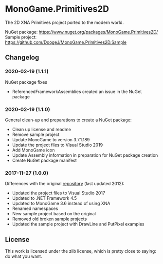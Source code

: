# MonoGame.Primitives2D
The 2D XNA Primitives project ported to the modern world.

NuGet package: https://www.nuget.org/packages/MonoGame.Primitives2D/
Sample project: https://github.com/DoogeJ/MonoGame.Primitives2D.Sample

## Changelog
### 2020-02-19 (1.1.1)
NuGet package fixes
 * ReferencedFrameworkAssemblies created an issue in the NuGet package

### 2020-02-19 (1.1.0)
General clean-up and preparations to create a NuGet package:
 * Clean up license and readme
 * Remove sample project
 * Update MonoGame to version 3.7.1.189
 * Update the project files to Visual Studio 2019
 * Add MonoGame icon
 * Update Assembly information in preparation for NuGet package creation
 * Create NuGet package manifest

### 2017-11-27 (1.0.0)
Differences with the original [repository](https://bitbucket.org/C3/2d-xna-primitives/wiki/Home) (last updated 2012):
 * Updated the project files to Visual Studio 2017
 * Updated to .NET Framework 4.5
 * Updated to MonoGame 3.6 instead of using XNA
 * Renamed namespaces
 * New sample project based on the original
 * Removed old broken sample projects
 * Updated the sample project with DrawLine and PutPixel examples
 
 ## License
 This work is licensed under the zlib license, which is pretty close to saying: do what you want.
